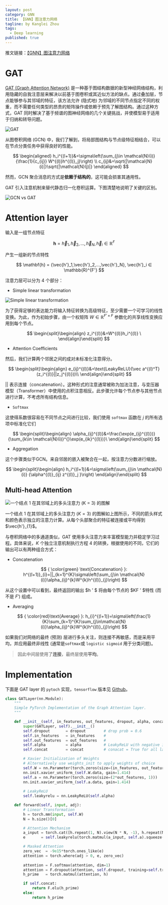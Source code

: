 ```yaml
---
layout: post
category: GNN
title: 【GNN】图注意力网络
tagline: by Kanglei Zhou
tags: 
  - Deep learning
published: true
---
```




推文链接：[【GNN】图注意力网络](https://mp.weixin.qq.com/s/YaYEmxjY1kCuUqGCbpzK3w)

# GAT

[GAT (Graph Attention Network)](https://dsgiitr.com/blogs/gat/ "Understanding Graph Attention Networks (GAT)") 是一种基于图结构数据的新型神经网络结构，利用隐藏的自我注意层来解决以前基于图卷积或其近似方法的缺点。通过叠加层，节点能够参与其邻域的特征，该方法允许 (隐式地) 为邻域的不同节点指定不同的权重，而不需要任何类型的昂贵的矩阵操作或依赖于预先了解图结构。通过这种方式，GAT 同时解决了基于频谱的图神经网络的几个关键挑战，并使模型易于适用于归纳和转导问题。

![[GAT](https://arxiv.org/abs/1511.05493 "GAT")](https://dsgiitr.com/images/blogs/GAT/GAT_Cover.jpg)

从图卷积网络 (GCN) 中，我们了解到，将局部图结构与节点级特征相结合，可以在节点分类任务中获得良好的性能。


$$
\begin{aligned}
h_i^{(l+1)}&=\sigma\left(\sum_{j\in \mathcal{N}(i)} {\frac{1}{c_{ij}} W^{(l)}h^{(l)}_j}\right) \\
c_{ij}&=\sqrt{|\mathcal{N}(i)|}\sqrt{|\mathcal{N}(j)|}
\end{aligned}
$$


然而，GCN 聚合消息的方式是**依赖于结构的**，这可能会损害其通用性。

GAT 引入注意机制来替代静态归一化卷积运算。下图清楚地说明了关键的区别。

![**GCN vs GAT**](https://dsgiitr.com/images/blogs/GAT/GCN_vs_GAT.jpg)

# Attention layer

输入是一组节点特征


$$
\mathbf{h} = {\vec{h}_1,\vec{h}_2,…,\vec{h}_N}, \vec{h}_i ∈ \mathbb{R}^{F}
$$


产生一组新的节点特性


$$
\mathbf{h} = {\vec{h'}_1,\vec{h'}_2,…,\vec{h'}_N}, \vec{h'}_i ∈ \mathbb{R}^{F'}
$$


注意力层可以分为 4 个部分：

- Simple linear transformation

![Simple linear transformation](https://dsgiitr.com/images/blogs/GAT/Attentional_Layer.jpg)

为了获得足够的表达能力将输入特征转换为高级特征，至少需要一个可学习的线性变换。为此，作为初始步骤，由一个权矩阵 $W ∈ \mathbb{R}^{F′×F}$ 参数化的共享线性变换应用到每个节点。


$$
\begin{split}\begin{align} z_i^{(l)}&=W^{(l)}h_i^{(l)} \
\end{align}\end{split}
$$



- Attention Coefficients

然后，我们计算两个邻居之间的成对未标准化注意得分。


$$
\begin{split}\begin{align} e_{ij}^{(l)}&=\text{LeakyReLU}(\vec a^{(l)^T}(z_i^{(l)}||z_j^{(l)}))\\ \end{align}\end{split}
$$


$||$ 表示连接（concatenation）。这种形式的注意通常被称为加法注意，与变压器模型（Transformer）中使用的点积注意相反。此步骤允许每个节点参与其他节点进行计算，不考虑所有结构信息。

- `Softmax`

这使得系数很容易在不同节点之间进行比较，我们使用 `softmax` 函数在 $j$ 的所有选项中标准化它们


$$
\begin{split}\begin{align} \alpha_{ij}^{(l)}&=\frac{\exp(e_{ij}^{(l)})}{\sum_{k\in \mathcal{N}(i)}^{}\exp(e_{ik}^{(l)})}\
\end{align}\end{split}
$$



- Aggregation

这个步骤类似于GCN。来自邻居的嵌入被聚合在一起，按注意力分数进行缩放。


$$
\begin{split}\begin{align} h_i^{(l+1)}&=\sigma\left(\sum_{j\in \mathcal{N}(i)} {\alpha^{(l)}_{ij} z^{(l)}_j }\right) \end{align}\end{split}
$$



## Multi-head Attention

![一个结点 1 在其邻域上的多头注意力 $(K = 3)$ 的图解](https://dsgiitr.com/images/blogs/GAT/MultiHead_Attention.jpeg)

一个结点 1 在其邻域上的多头注意力 $(K = 3)$ 的图解如上图所示，不同的箭头样式和颜色表示独立的注意力计算。从每个头部聚合的特征被连接或平均得到 $\vec{h'}_{1}$。

与卷积网络中的多通道类似，GAT 使用多头注意力来丰富模型能力并稳定学习过程。具体来说，$K$ 个独立注意机制执行方程 4 的转换，根据使用的不同，它们的输出可以有两种组合方式：

- Concatenation


$$
{ \color{green} \text{Concatenation} }: h^{(l+1)}_{i}=||_{k=1}^{K}\sigma\left(\sum_{j\in \mathcal{N}(i)}\alpha_{ij}^{k}W^{k}h^{(l)}_{j}\right)
$$



从这个设置中可以看到，最终返回的输出 $h ' $ 将由每个节点的 $KF ' $特性 (而不是 $F '$) 组成。

- Averaging


$$
{ \color{red}\text{Average} }: h_{i}^{(l+1)}=\sigma\left(\frac{1}{K}\sum_{k=1}^{K}\sum_{j\in\mathcal{N}(i)}\alpha_{ij}^{k}W^{k}h^{(l)}_{j}\right)
$$



如果我们对网络的最终 (预测) 层进行多头关注，则连接不再敏感，而是采用平均，并应用最终非线性 (通常是`softmax`或 `logistic sigmoid` 用于分类问题)。

> 因此中间层使用了**连接**，最终层使用**平均**。

# Implementation

下面是 GAT layer 的 `pytoch` 实现，`tensorflow` 版本见 [Github](https://github.com/danielegrattarola/keras-gat "GAT-keras")。

```python
class GATLayer(nn.Module):
    """
    Simple PyTorch Implementation of the Graph Attention layer.
    """

    def __init__(self, in_features, out_features, dropout, alpha, concat=True):
        super(GATLayer, self).__init__()
        self.dropout       = dropout        # drop prob = 0.6
        self.in_features   = in_features    # 
        self.out_features  = out_features   # 
        self.alpha         = alpha          # LeakyReLU with negative input slope, alpha = 0.2
        self.concat        = concat         # conacat = True for all layers except the output layer.

        # Xavier Initialization of Weights
        # Alternatively use weights_init to apply weights of choice 
        self.W = nn.Parameter(torch.zeros(size=(in_features, out_features)))
        nn.init.xavier_uniform_(self.W.data, gain=1.414)
        self.a = nn.Parameter(torch.zeros(size=(2*out_features, 1)))
        nn.init.xavier_uniform_(self.a.data, gain=1.414)
        
        # LeakyReLU
        self.leakyrelu = nn.LeakyReLU(self.alpha)

    def forward(self, input, adj):
        # Linear Transformation
        h = torch.mm(input, self.W)
        N = h.size()[0]

        # Attention Mechanism
        a_input = torch.cat([h.repeat(1, N).view(N * N, -1), h.repeat(N, 1)], dim=1).view(N, -1, 2 * self.out_features)
        e       = self.leakyrelu(torch.matmul(a_input, self.a).squeeze(2))

        # Masked Attention
        zero_vec  = -9e15*torch.ones_like(e)
        attention = torch.where(adj > 0, e, zero_vec)
        
        attention = F.softmax(attention, dim=1)
        attention = F.dropout(attention, self.dropout, training=self.training)
        h_prime   = torch.matmul(attention, h)

        if self.concat:
            return F.elu(h_prime)
        else:
            return h_prime
```

